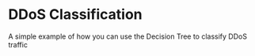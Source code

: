 # DDoS Classification

A simple example of how you can use the Decision Tree to classify DDoS traffic
